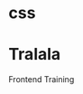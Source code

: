 # css
<html>
  <head>
    <title>CSS-HTML</title>
  </head>
  <body>
    <h1>Tralala</h1>
    Frontend Training
  </body>
</html>
